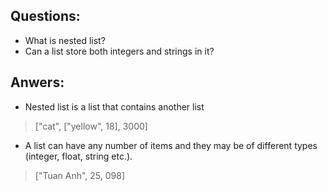 ## Questions:
- What is nested list?
- Can a list store both integers and strings in it?

## Anwers:

- Nested list is a list that contains another list
> ["cat", ["yellow", 18], 3000] 
 - A list can have any number of items and they may be of different types (integer, float, string etc.).
 > ["Tuan Anh", 25, 098]
 
